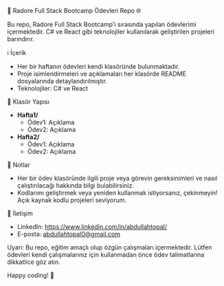 🚀 Radore Full Stack Bootcamp Ödevleri Repo 🌐

Bu repo, Radore Full Stack Bootcamp'i sırasında yapılan ödevlerimi içermektedir. C# ve React gibi teknolojiler kullanılarak geliştirilen projeleri barındırır.

ℹ️ İçerik
- Her bir haftanın ödevleri kendi klasöründe bulunmaktadır.
- Proje isimlendirmeleri ve açıklamaları her klasörde README dosyalarında detaylandırılmıştır.
- Teknolojiler: C# ve React

📁 Klasör Yapısı
- **Hafta1/**
  - Ödev1: Açıklama
  - Ödev2: Açıklama
- **Hafta2/**
  - Ödev1: Açıklama
  - Ödev2: Açıklama

📝 Notlar
- Her bir ödev klasöründe ilgili proje veya görevin gereksinimleri ve nasıl çalıştırılacağı hakkında bilgi bulabilirsiniz.
- Kodlarımı geliştirmek veya yeniden kullanmak istiyorsanız, çekinmeyin! Açık kaynak kodlu projeleri seviyorum.

🔗 İletişim
- LinkedIn: https://www.linkedin.com/in/abdullahtopal/
- E-posta: abdullahtopal0@gmail.com

Uyarı: Bu repo, eğitim amaçlı olup özgün çalışmaları içermektedir. Lütfen ödevleri kendi çalışmalarınız için kullanmadan önce ödev talimatlarına dikkatlice göz atın.

Happy coding! 🌟
